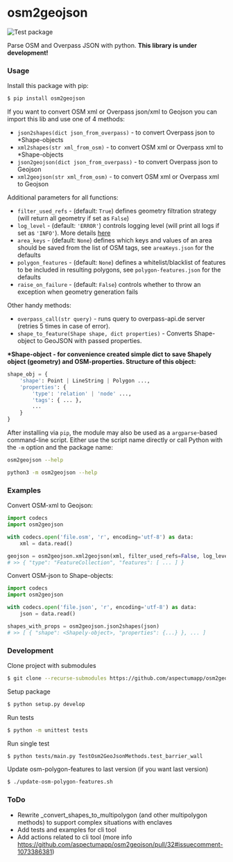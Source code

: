 # osm2geojson

![Test package](https://github.com/aspectumapp/osm2geojson/workflows/Test%20package/badge.svg)

Parse OSM and Overpass JSON with python.
**This library is under development!**

### Usage

Install this package with pip:

```sh
$ pip install osm2geojson
```

If you want to convert OSM xml or Overpass json/xml to Geojson you can import this lib and use one of 4 methods:

- `json2shapes(dict json_from_overpass)` - to convert Overpass json to \*Shape-objects
- `xml2shapes(str xml_from_osm)` - to convert OSM xml or Overpass xml to \*Shape-objects
- `json2geojson(dict json_from_overpass)` - to convert Overpass json to Geojson
- `xml2geojson(str xml_from_osm)` - to convert OSM xml or Overpass xml to Geojson

Additional parameters for all functions:

- `filter_used_refs` - (default: `True`) defines geometry filtration strategy (will return all geometry if set as `False`)
- `log_level` - (default: `'ERROR'`) controls logging level (will print all logs if set as `'INFO'`). More details [here](https://docs.python.org/3/library/logging.html#logging-levels)
- `area_keys` - (default: `None`) defines which keys and values of an area should be saved from the list of OSM tags, see `areaKeys.json` for the defaults
- `polygon_features` - (default: `None`) defines a whitelist/blacklist of features to be included in resulting polygons, see `polygon-features.json` for the defaults
- `raise_on_failure` - (default: `False`) controls whether to throw an exception when geometry generation fails

Other handy methods:

- `overpass_call(str query)` - runs query to overpass-api.de server (retries 5 times in case of error).
- `shape_to_feature(Shape shape, dict properties)` - Converts Shape-object to GeoJSON with passed properties.

**\*Shape-object - for convenience created simple dict to save Shapely object (geometry) and OSM-properties. Structure of this object:**

```py
shape_obj = {
    'shape': Point | LineString | Polygon ...,
    'properties': {
        'type': 'relation' | 'node' ...,
        'tags': { ... },
        ...
    }
}
```

After installing via `pip`, the module may also be used as a `argparse`-based command-line script.
Either use the script name directly or call Python with the `-m` option and the package name:

```sh
osm2geojson --help
```

```sh
python3 -m osm2geojson --help
```

### Examples

Convert OSM-xml to Geojson:

```py
import codecs
import osm2geojson

with codecs.open('file.osm', 'r', encoding='utf-8') as data:
    xml = data.read()

geojson = osm2geojson.xml2geojson(xml, filter_used_refs=False, log_level='INFO')
# >> { "type": "FeatureCollection", "features": [ ... ] }
```

Convert OSM-json to Shape-objects:

```py
import codecs
import osm2geojson

with codecs.open('file.json', 'r', encoding='utf-8') as data:
    json = data.read()

shapes_with_props = osm2geojson.json2shapes(json)
# >> [ { "shape": <Shapely-object>, "properties": {...} }, ... ]
```

### Development

Clone project with submodules

```sh
$ git clone --recurse-submodules https://github.com/aspectumapp/osm2geojson.git
```

Setup package

```sh
$ python setup.py develop
```

Run tests

```sh
$ python -m unittest tests
```

Run single test

```sh
$ python tests/main.py TestOsm2GeoJsonMethods.test_barrier_wall
```

Update osm-polygon-features to last version (if you want last version)

```sh
$ ./update-osm-polygon-features.sh
```

### ToDo

 * Rewrite _convert_shapes_to_multipolygon (and other multipolygon methods) to support complex situations with enclaves
 * Add tests and examples for cli tool
 * Add actions related to cli tool (more info https://github.com/aspectumapp/osm2geojson/pull/32#issuecomment-1073386381)
